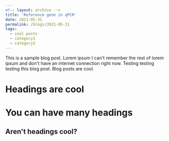 ```yaml
---
<!-- layout: archive -->
title: 'Reference gene in qPCR'
date: 2021-05-31
permalink: /blogs/2021-05-31
tags:
  - cool posts
  - category1
  - category2
---
```


This is a sample blog post. Lorem ipsum I can't remember the rest of lorem ipsum and don't have an internet connection right now. Testing testing testing this blog post. Blog posts are cool.

Headings are cool
======

You can have many headings
======

Aren't headings cool?
------
